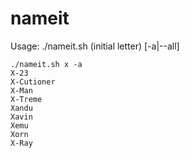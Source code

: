 # nameit
Usage: ./nameit.sh (initial letter) [-a|--all]

    ./nameit.sh x -a
    X-23
    X-Cutioner
    X-Man
    X-Treme
    Xandu
    Xavin
    Xemu
    Xorn
    X-Ray

